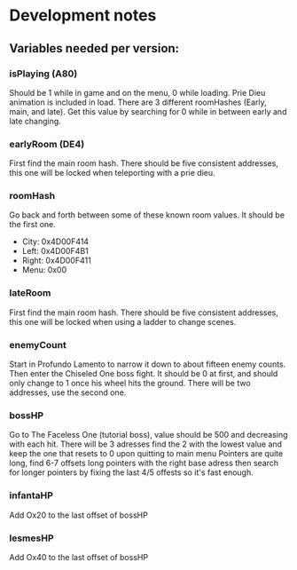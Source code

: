 # Development notes

## Variables needed per version:

### isPlaying (A80)
Should be 1 while in game and on the menu, 0 while loading.  Prie Dieu animation is included in load.  There are 3 different roomHashes (Early, main, and late).  Get this value by searching for 0 while in between early and late changing.

### earlyRoom (DE4)
First find the main room hash.  There should be five consistent addresses, this one will be locked when teleporting with a prie dieu.

### roomHash
Go back and forth between some of these known room values. It should be the first one.
- City: 0x4D00F414
- Left: 0x4D00F4B1
- Right: 0x4D00F411
- Menu: 0x00

### lateRoom
First find the main room hash.  There should be five consistent addresses, this one will be locked when using a ladder to change scenes.

### enemyCount
Start in Profundo Lamento to narrow it down to about fifteen enemy counts.  Then enter the Chiseled One boss fight.  It should be 0 at first, and should only change to 1 once his wheel hits the ground.  There will be two addresses, use the second one.

### bossHP
Go to The Faceless One (tutorial boss), value should be 500 and decreasing with each hit.
There will be 3 adresses find the 2 with the lowest value and keep the one that resets to 0 upon quitting to main menu
Pointers are quite long, find 6-7 offsets long pointers with the right base adress then search for longer pointers by fixing the last 4/5 offests so it's fast enough.


### infantaHP
Add Ox20 to the last offset of bossHP

### lesmesHP
Add Ox40 to the last offset of bossHP
